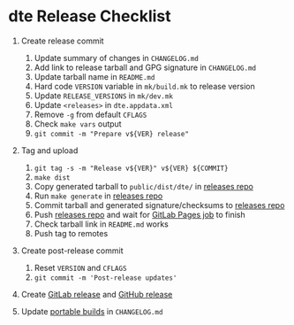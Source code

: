 dte Release Checklist
=====================

1. Create release commit
   1. Update summary of changes in `CHANGELOG.md`
   2. Add link to release tarball and GPG signature in `CHANGELOG.md`
   3. Update tarball name in `README.md`
   4. Hard code `VERSION` variable in `mk/build.mk` to release version
   5. Update `RELEASE_VERSIONS` in `mk/dev.mk`
   5. Update `<releases>` in `dte.appdata.xml`
   6. Remove `-g` from default `CFLAGS`
   7. Check `make vars` output
   8. `git commit -m "Prepare v${VER} release"`

2. Tag and upload
   1. `git tag -s -m "Release v${VER}" v${VER} ${COMMIT}`
   2. `make dist`
   3. Copy generated tarball to `public/dist/dte/` in [releases repo]
   4. Run `make generate` in [releases repo]
   5. Commit tarball and generated signature/checksums to [releases repo]
   6. Push [releases repo] and wait for [GitLab Pages job] to finish
   7. Check tarball link in `README.md` works
   8. Push tag to remotes

3. Create post-release commit
   1. Reset `VERSION` and `CFLAGS`
   2. `git commit -m 'Post-release updates'`

4. Create [GitLab release] and [GitHub release]
5. Update [portable builds] in `CHANGELOG.md`


[releases repo]: https://gitlab.com/craigbarnes/craigbarnes.gitlab.io/-/tree/master/public/dist/dte
[GitLab Pages job]: https://gitlab.com/craigbarnes/craigbarnes.gitlab.io/-/pipelines
[GitLab release]: https://gitlab.com/craigbarnes/dte/-/releases
[GitHub release]: https://github.com/craigbarnes/dte/releases
[portable builds]: https://gitlab.com/craigbarnes/dte/-/blob/master/CHANGELOG.md#portable-builds-for-linux
